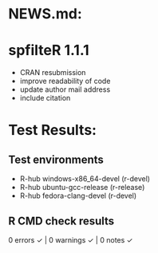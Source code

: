 # NEWS.md:

# spfilteR 1.1.1

- CRAN resubmission
- improve readability of code
- update author mail address
- include citation


# Test Results:

## Test environments
- R-hub windows-x86_64-devel (r-devel)
- R-hub ubuntu-gcc-release (r-release)
- R-hub fedora-clang-devel (r-devel)

## R CMD check results
0 errors ✓ | 0 warnings ✓ | 0 notes ✓
